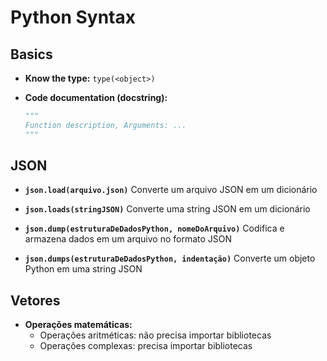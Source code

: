 # Python Syntax

## Basics

- **Know the type:** `type(<object>)`

- **Code documentation (docstring):** 
  ```python
  """ 
  Function description, Arguments: ...
  """
  ```

## JSON

- **`json.load(arquivo.json)`**
  Converte um arquivo JSON em um dicionário

- **`json.loads(stringJSON)`**
  Converte uma string JSON em um dicionário

- **`json.dump(estruturaDeDadosPython, nomeDoArquivo)`**
  Codifica e armazena dados em um arquivo no formato JSON

- **`json.dumps(estruturaDeDadosPython, indentação)`**
  Converte um objeto Python em uma string JSON

## Vetores

- **Operações matemáticas:**
  - Operações aritméticas: não precisa importar bibliotecas
  - Operações complexas: precisa importar bibliotecas
